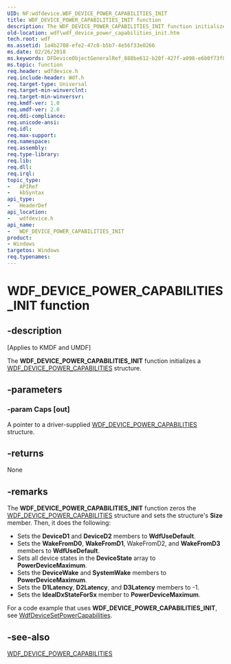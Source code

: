 ```yaml
---
UID: NF:wdfdevice.WDF_DEVICE_POWER_CAPABILITIES_INIT
title: WDF_DEVICE_POWER_CAPABILITIES_INIT function
description: The WDF_DEVICE_POWER_CAPABILITIES_INIT function initializes a WDF_DEVICE_POWER_CAPABILITIES structure.
old-location: wdf\wdf_device_power_capabilities_init.htm
tech.root: wdf
ms.assetid: 1a4b2708-efe2-47c0-b5b7-4e56f33e0266
ms.date: 02/26/2018
ms.keywords: DFDeviceObjectGeneralRef_888be612-b20f-427f-a098-e6b0f73f8704.xml, WDF_DEVICE_POWER_CAPABILITIES_INIT, WDF_DEVICE_POWER_CAPABILITIES_INIT function, kmdf.wdf_device_power_capabilities_init, wdf.wdf_device_power_capabilities_init, wdfdevice/WDF_DEVICE_POWER_CAPABILITIES_INIT
ms.topic: function
req.header: wdfdevice.h
req.include-header: Wdf.h
req.target-type: Universal
req.target-min-winverclnt: 
req.target-min-winversvr: 
req.kmdf-ver: 1.0
req.umdf-ver: 2.0
req.ddi-compliance: 
req.unicode-ansi: 
req.idl: 
req.max-support: 
req.namespace: 
req.assembly: 
req.type-library: 
req.lib: 
req.dll: 
req.irql: 
topic_type:
-	APIRef
-	kbSyntax
api_type:
-	HeaderDef
api_location:
-	wdfdevice.h
api_name:
-	WDF_DEVICE_POWER_CAPABILITIES_INIT
product:
- Windows
targetos: Windows
req.typenames: 
---
```


# WDF_DEVICE_POWER_CAPABILITIES_INIT function


## -description


<p class="CCE_Message">[Applies to KMDF and UMDF]</p>

The <b>WDF_DEVICE_POWER_CAPABILITIES_INIT</b> function initializes a <a href="https://msdn.microsoft.com/library/windows/hardware/ff551264">WDF_DEVICE_POWER_CAPABILITIES</a> structure.


## -parameters




### -param Caps [out]

A pointer to a driver-supplied <a href="https://msdn.microsoft.com/library/windows/hardware/ff551264">WDF_DEVICE_POWER_CAPABILITIES</a> structure.


## -returns



None




## -remarks



The <b>WDF_DEVICE_POWER_CAPABILITIES_INIT</b> function zeros the <a href="https://msdn.microsoft.com/library/windows/hardware/ff551264">WDF_DEVICE_POWER_CAPABILITIES</a> structure and sets the structure's <b>Size</b> member. Then, it does the following:

<ul>
<li>
Sets the <b>DeviceD1</b> and <b>DeviceD2</b> members to <b>WdfUseDefault</b>.

</li>
<li>
Sets the <b>WakeFromD0</b>, <b>WakeFromD1</b>, WakeFromD2, and <b>WakeFromD3</b> members to <b>WdfUseDefault</b>.

</li>
<li>
Sets all device states in the <b>DeviceState</b> array to <b>PowerDeviceMaximum</b>.

</li>
<li>
Sets the <b>DeviceWake</b> and <b>SystemWake</b> members to <b>PowerDeviceMaximum</b>.

</li>
<li>
Sets the <b>D1Latency</b>, <b>D2Latency</b>, and <b>D3Latency</b> members to -1.

</li>
<li>
Sets the <b>IdealDxStateForSx</b> member to <b>PowerDeviceMaximum</b>.

</li>
</ul>
For a code example that uses <b>WDF_DEVICE_POWER_CAPABILITIES_INIT</b>, see <a href="https://msdn.microsoft.com/library/windows/hardware/ff546901">WdfDeviceSetPowerCapabilities</a>.




## -see-also




<a href="https://msdn.microsoft.com/library/windows/hardware/ff551264">WDF_DEVICE_POWER_CAPABILITIES</a>
 

 


